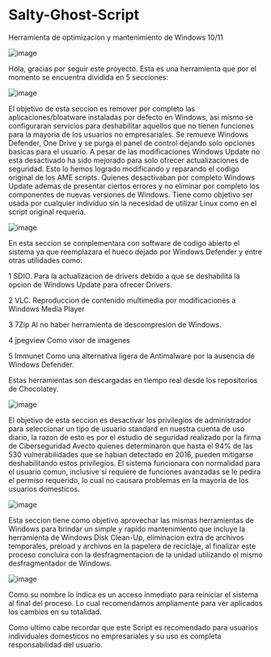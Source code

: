 # Salty-Ghost-Script
Herramienta de optimizacion y mantenimiento de Windows 10/11

![image](https://user-images.githubusercontent.com/108878822/177781276-e28583a6-c2a3-4837-b8c6-4b7c4e1b099c.png)


Hola, gracias por seguir este proyecto. 
Esta es una herramienta que por el momento se encuentra dividida en 5 secciones:

![image](https://user-images.githubusercontent.com/108878822/177790726-08e635bb-9d81-484b-bf30-556f65514d18.png)

El objetivo de esta seccion es remover por completo las aplicaciones/bloatware instaladas por defecto en Windows, asi mismo se configuraran servicios para deshabilitar aquellos que no tienen funciones para la mayoria de los usuarios no empresariales. Se remueve Windows Defender, One Drive y se purga el panel de control dejando solo opciones basicas para el usuario. A pesar de las modificaciones Windows Update no esta desactivado ha sido mejorado para solo ofrecer actualizaciones de seguridad.
Esto lo hemos logrado modificando y reparando el codigo original de los AME scripts. Quienes desactivaban por completo Windows Update ademas de presentar ciertos errores y no eliminar por completo los componentes de nuevas versiones de Windows. Tiene como objetivo ser usada por cualquier individuo sin la necesidad de utilizar Linux como en el script original requeria.

![image](https://user-images.githubusercontent.com/108878822/177790800-40d30faf-edb4-4c94-ac08-3210c15da2bd.png)

En esta seccion se complementara con software de codigo abierto el sistema ya que reemplazara el hueco dejado por Windows Defender y entre otras utilidades como: 

1 SDIO. Para la actualizacion de drivers debido a que se deshabilita la opcion de Windows Update para ofrecer Drivers.

2 VLC. Reproduccion de contenido multimedia por modificaciones a Windows Media Player

3 7Zip Al no haber herramienta de descompresion de Windows.

4 jpegview  Como visor de imagenes 

5 Immunet Como una alternativa ligera de Antimalware por la ausencia de Windows Defender.

Estas herramientas son descargadas en tiempo real desde los repositorios de Chocolatey.

![image](https://user-images.githubusercontent.com/108878822/177790229-a1274a9f-912e-43ca-b324-c88b91dfa53f.png)

El objetivo de esta seccion es desactivar los privilegios de administrador para seleccionar un tipo de usuario standard en nuestra cuenta de uso diario, la razon de esto es por el estudio de seguridad realizado por la firma de Ciberseguridad Avecto quienes determinaron que hasta el 94% de las 530 vulnerabilidades que se habian detectado en 2016, pueden mitigarse deshabilitando estos privilegios.
El sistema funcionara con normalidad para el usuario comun, inclusive si requiere de funciones avanzadas se le pedira el permiso requerido, lo cual no causara problemas en la mayoria de los usuarios domesticos.

![image](https://user-images.githubusercontent.com/108878822/178128341-30711a53-fea3-4c13-b340-25430d41e4ec.png)

Esta seccion tiene como objetivo aprovechar las mismas herramientas de Windows para brindar un simple y rapido mantenimiento que incluye la herramienta de Windows Disk Clean-Up, eliminacion extra de archivos temporales, preload y archivos en la papelera de reciclaje, al finalizar este proceso concluira con la desfragmentacion de la unidad utilizando el mismo desfragmentador de Windows.

![image](https://user-images.githubusercontent.com/108878822/177790335-78a77594-eb84-4f4c-bf39-a8c01a6af7a5.png)

Como su nombre lo indica es un acceso inmediato para reiniciar el sistema al final del proceso. Lo cual recomendamos ampliamente para ver aplicados los cambios en su totalidad.

Como ultimo cabe recordar que este Script es recomendado para usuarios individuales domesticos no empresariales y su uso es completa responsabilidad del usuario.
